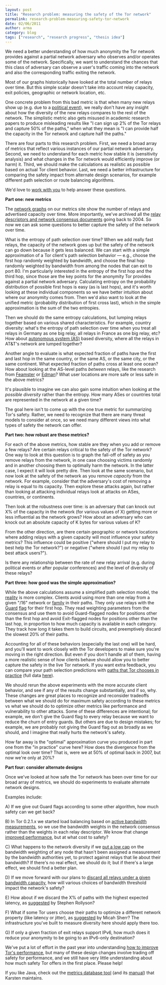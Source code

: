 ```yaml
---
layout: post
title: "Research problem: measuring the safety of the Tor network"
permalink: research-problem-measuring-safety-tor-network
date: 02/06/2011
author: arma
category: blog
tags: ["research", "research progress", "thesis idea"]
---
```


We need a better understanding of how much anonymity the Tor network provides against a partial network adversary who observes and/or operates some of the network. Specifically, we want to understand the chances that this class of adversary can observe a user's traffic coming into the network and also the corresponding traffic exiting the network.

Most of our graphs historically have looked at the total number of relays over time. But this simple scalar doesn't take into account relay capacity, exit policies, geographic or network location, etc.

One concrete problem from this bad metric is that when many new relays show up (e.g. due to a [political event](https://blog.torproject.org/files/relays-diff-2011-01-28.png)), we really don't have any insight about how the diversity of the new relays compares to the rest of the network. The simplistic metric also gets misused in academic research papers to produce misleading results like "I can sign up 2% of the Tor relays and capture 50% of the paths," when what they mean is "I can provide half the capacity in the Tor network and capture half the paths."

There are four parts to this research problem. First, we need a broad array of metrics that reflect various instances of our partial network adversary. Second, we need to understand for each metric how stable it is (sensitivity analysis) and what changes in the Tor network would efficiently improve (or harm) it. Third, we should make the calculations as realistic as possible based on actual Tor client behavior. Last, we need a better infrastructure for comparing the safety impact from alternate design scenarios, for example different path selection or route balancing algorithms.

We'd love to [work with you](https://www.torproject.org/research) to help answer these questions.

**Part one: new metrics**

The [network graphs](http://metrics.torproject.org/network.html) on our metrics site show the number of relays and advertised capacity over time. More importantly, we've archived all the [relay descriptors and network consensus documents](http://metrics.torproject.org/data.html#relaydesc) going back to 2004. So now we can ask some questions to better capture the safety of the network over time.

What is the entropy of path selection over time? When we add really fast relays, the capacity of the network goes up but the safety of the network can go down because it gets less balanced. We can start with a simple approximation of a Tor client's path selection behavior — e.g., choose the first hop randomly weighted by bandwidth, and choose the final hop randomly weighted by bandwidth from among the nodes that can exit to port 80. I'm particularly interested in the entropy of the first hop and the third hop, since those are the key points for the anonymity Tor provides against a partial network adversary. Calculating entropy on the probability distribution of possible first hops is easy (as is last hops), and it's worth looking at these individual components so we have better intuition about where our anonymity comes from. Then we'd also want to look at the unified metric (probability distribution of first cross last), which in the simple approximation is the sum of the two entropies.

Then we should do the same entropy calculations, but lumping relays together based on various shared characteristics. For example, country diversity: what's the entropy of path selection over time when you treat all relays in Germany as one big relay, all relays in France as one big relay, etc? How about [autonomous system (AS)](http://en.wikipedia.org/wiki/Autonomous_system_%28Internet%29) based diversity, where all the relays in AT&T's network are lumped together?

Another angle to evaluate is what expected fraction of paths have the first and last hop in the same country, or the same AS, or the same city, or the same continent. What expected fraction of paths cross at least one ocean? How about looking at the AS-level paths _between_ relays, like the research from [Feamster](http://freehaven.net/anonbib/#feamster:wpes2004) or [Edman](http://freehaven.net/anonbib/#DBLP:conf/ccs/EdmanS09)? What user locations are more safe or less safe in the above metrics?

It's plausible to imagine we can also gain some intuition when looking at the _possible diversity_ rather than the entropy. How many ASes or countries total are represented in the network at a given time?

The goal here isn't to come up with the one true metric for summarizing Tor's safety. Rather, we need to recognize that there are many threat models to consider at once, so we need many different views into what types of safety the network can offer.

**Part two: how robust are these metrics?**

For each of the above metrics, how stable are they when you add or remove a few relays? Are certain relays critical to the safety of the Tor network? One way to look at this question is to graph the fall-off of safety as you remove relays from the network, in one case choosing victims randomly and in another choosing them to optimally harm the network. In the latter case, I expect it will look pretty dire. Then look at the same scenario, but now look at the safety of the network as you remove _capacity_ from the network. For example, consider that the adversary's cost of removing a relay is equal to its capacity. Then explore these attacks again, but rather than looking at attacking individual relays look at attacks on ASes, countries, or continents.

Then look at the robustness over time: is an adversary that can knock out X% of the capacity in the network (for various values of X) getting more or less influential as the network grows? How about an adversary who can knock out an absolute capacity of K bytes for various values of K?

From the other direction, are there certain geographic or network locations where adding relays with a given capacity will most influence your safety metrics? This influence could be positive ("where should I put my relay to best help the Tor network?") or negative ("where should I put my relay to best attack users?").

Is there any relationship between the rate of new relay arrival (e.g. during political events or after popular conferences) and the level of diversity of these relays?

**Part three: how good was the simple approximation?**

While the above calculations assume a simplified path selection model, the [reality](https://git.torproject.org/tor/doc/spec/path-spec.txt) is more complex. Clients avoid using more than one relay from a given "/16" network or [family](https://www.torproject.org/docs/faq#ManyRelays) in their paths. They only use relays with the [Guard](https://www.torproject.org/docs/faq#EntryGuards) [flag](https://git.torproject.org/tor/doc/spec/dir-spec.txt) for their first hop. They read weighting parameters from the consensus and use them to avoid Guard-flagged nodes for positions other than the first hop and avoid Exit-flagged nodes for positions other than the last hop, in proportion to how much capacity is available in each category. They track how long it takes them to build circuits, and preemptively discard the slowest 20% of their paths.

Accounting for all of these behaviors (especially the last one) will be hard, and you'll want to work closely with the Tor developers to make sure you're moving in the right direction. But even if you don't handle all of them, having a more realistic sense of how clients behave should allow you to better capture the safety in the live Tor network. If you want extra feedback, you can compare your path selection predictions with [paths that Tor chooses in practice](https://metrics.torproject.org/data/moria-50kb.extradata) (full data [here](https://metrics.torproject.org/data.html#performance)).

We should rerun the above experiments with the more accurate client behavior, and see if any of the results change substantially, and if so, why. These changes are great places to recognize and reconsider tradeoffs between what we should do for maximum safety according to these metrics vs what we should do to optimize other metrics like performance and vulnerability to other attacks. Some of these differences are intentional; for example, we don't give the Guard flag to every relay because we want to reduce the churn of entry guards. But others are due to design mistakes; for example, we are probably not giving the Guard flag out as broadly as we should, and I imagine that really hurts the network's safety.

How far away is the "optimal" approximation curve you produced in part one from the "in practice" curve here? How does the divergence from the optimal look over time? That is, were we at 50% of optimal back in 2007, but now we're only at 20%?

**Part four: consider alternate designs**

Once we've looked at how safe the Tor network has been over time for our broad array of metrics, we should do experiments to evaluate alternate network designs.

Examples include:

A) If we give out Guard flags according to some other algorithm, how much safety can we get back?

B) In Tor 0.2.1.x we started load balancing based on [active bandwidth measurements](https://svn.torproject.org/svn/torflow/trunk/NetworkScanners/BwAuthority/README.BwAuthorities), so we use the bandwidth weights in the network consensus rather than the weights in each relay descriptor. We know that change [improved performance](http://metrics.torproject.org/performance.html?graph=torperf&start=2009-08-01&end=2009-10-01#torperf), but at what cost to safety?

C) What happens to the network diversity if we [put a low cap](https://trac.torproject.org/projects/tor/ticket/2286) on the bandwidth weighting of any node that hasn't been assigned a measurement by the bandwidth authorities yet, to protect against relays that lie about their bandwidth? If there's no real effect, we should do it; but if there's a large effect, we should find a better plan.

D) If we move forward with our plans to [discard all relays under a given bandwidth capacity](https://trac.torproject.org/projects/tor/ticket/1854), how will various choices of bandwidth threshold impact the network's safety?

E) How about if we discard the X% of paths with the highest expected latency, as [suggested](http://swiki.cc.gatech.edu:8080/ugResearch/uploads/7/ImprovingTor.pdf) by Stephen Rollyson?

F) What if some Tor users choose their paths to optimize a different network property (like latency or jitter), as [suggested](http://freehaven.net/anonbib/#DBLP:conf/pet/SherrBL09) by Micah Sherr? The infrastructure you've built to measure diversity here should apply there too.

G) If only a given fraction of exit relays support IPv6, how much does it reduce your anonymity to be going to an IPv6-only destination?

We've put a lot of effort in the past year into understanding [how to improve Tor's performance](https://blog.torproject.org/blog/why-tor-is-slow), but many of these design changes involve trading off safety for performance, and we still have very little understanding about how much safety Tor offers in the first place. Please help!

If you like Java, check out the [metrics database tool](http://metrics.torproject.org/tools.html#metrics-db) (and its [manual](https://gitweb.torproject.org/metrics-db.git/blob_plain/HEAD:/doc/manual.pdf)) that Karsten maintains.

